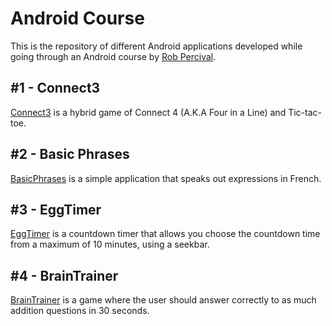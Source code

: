 # Android Course

This is the repository of different Android applications developed while going through an Android course by [Rob Percival](http://www.robpercival.co.uk/about/). 

##  #1 - Connect3
[Connect3](https://github.com/aziflaj/AndroidCourse/tree/master/Connect3) is a hybrid game of Connect 4 (A.K.A Four in a Line) and Tic-tac-toe.

## #2 - Basic Phrases
[BasicPhrases](https://github.com/aziflaj/AndroidCourse/tree/master/BasicPhrases) is a simple application that speaks out expressions in French.

## #3 - EggTimer
[EggTimer](https://github.com/aziflaj/AndroidCourse/tree/master/EggTimer) is a countdown timer that allows you choose the countdown time from a maximum of 10 minutes, using a seekbar.

## #4 - BrainTrainer
[BrainTrainer](https://github.com/aziflaj/AndroidCourse/tree/master/BrainTrainer) is a game where the user should answer correctly to as much addition questions in 30 seconds.
